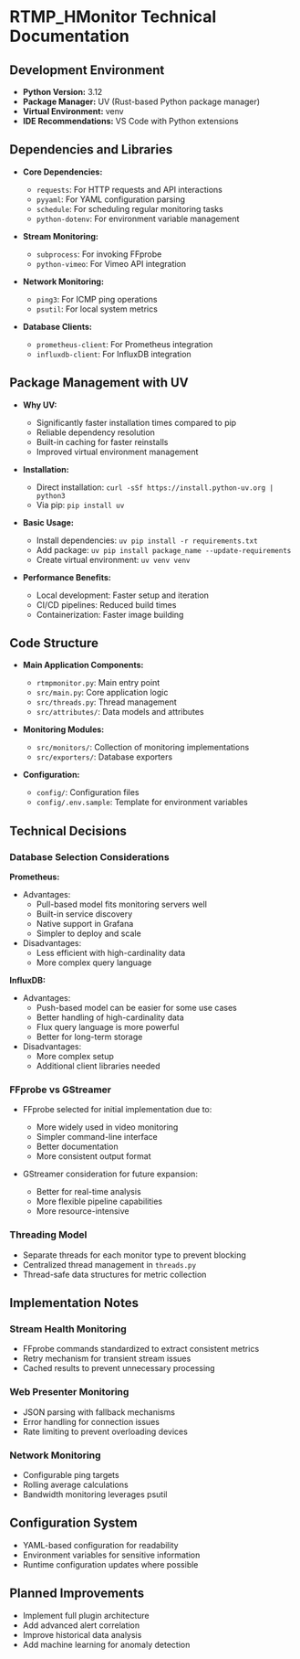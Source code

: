 # RTMP_HMonitor Technical Documentation

## Development Environment

* **Python Version:** 3.12
* **Package Manager:** UV (Rust-based Python package manager)
* **Virtual Environment:** venv
* **IDE Recommendations:** VS Code with Python extensions

## Dependencies and Libraries

* **Core Dependencies:**
  * `requests`: For HTTP requests and API interactions
  * `pyyaml`: For YAML configuration parsing
  * `schedule`: For scheduling regular monitoring tasks
  * `python-dotenv`: For environment variable management

* **Stream Monitoring:**
  * `subprocess`: For invoking FFprobe
  * `python-vimeo`: For Vimeo API integration

* **Network Monitoring:**
  * `ping3`: For ICMP ping operations
  * `psutil`: For local system metrics

* **Database Clients:**
  * `prometheus-client`: For Prometheus integration
  * `influxdb-client`: For InfluxDB integration

## Package Management with UV

* **Why UV:**
  * Significantly faster installation times compared to pip
  * Reliable dependency resolution
  * Built-in caching for faster reinstalls
  * Improved virtual environment management

* **Installation:**
  * Direct installation: `curl -sSf https://install.python-uv.org | python3`
  * Via pip: `pip install uv`

* **Basic Usage:**
  * Install dependencies: `uv pip install -r requirements.txt`
  * Add package: `uv pip install package_name --update-requirements`
  * Create virtual environment: `uv venv venv`

* **Performance Benefits:**
  * Local development: Faster setup and iteration
  * CI/CD pipelines: Reduced build times
  * Containerization: Faster image building

## Code Structure

* **Main Application Components:**
  * `rtmpmonitor.py`: Main entry point
  * `src/main.py`: Core application logic
  * `src/threads.py`: Thread management
  * `src/attributes/`: Data models and attributes

* **Monitoring Modules:**
  * `src/monitors/`: Collection of monitoring implementations
  * `src/exporters/`: Database exporters

* **Configuration:**
  * `config/`: Configuration files
  * `config/.env.sample`: Template for environment variables

## Technical Decisions

### Database Selection Considerations

**Prometheus:**

* Advantages:
  * Pull-based model fits monitoring servers well
  * Built-in service discovery
  * Native support in Grafana
  * Simpler to deploy and scale
* Disadvantages:
  * Less efficient with high-cardinality data
  * More complex query language

**InfluxDB:**

* Advantages:
  * Push-based model can be easier for some use cases
  * Better handling of high-cardinality data
  * Flux query language is more powerful
  * Better for long-term storage
* Disadvantages:
  * More complex setup
  * Additional client libraries needed

### FFprobe vs GStreamer

* FFprobe selected for initial implementation due to:
  * More widely used in video monitoring
  * Simpler command-line interface
  * Better documentation
  * More consistent output format

* GStreamer consideration for future expansion:
  * Better for real-time analysis
  * More flexible pipeline capabilities
  * More resource-intensive

### Threading Model

* Separate threads for each monitor type to prevent blocking
* Centralized thread management in `threads.py`
* Thread-safe data structures for metric collection

## Implementation Notes

### Stream Health Monitoring

* FFprobe commands standardized to extract consistent metrics
* Retry mechanism for transient stream issues
* Cached results to prevent unnecessary processing

### Web Presenter Monitoring

* JSON parsing with fallback mechanisms
* Error handling for connection issues
* Rate limiting to prevent overloading devices

### Network Monitoring

* Configurable ping targets
* Rolling average calculations
* Bandwidth monitoring leverages psutil

## Configuration System

* YAML-based configuration for readability
* Environment variables for sensitive information
* Runtime configuration updates where possible

## Planned Improvements

* Implement full plugin architecture
* Add advanced alert correlation
* Improve historical data analysis
* Add machine learning for anomaly detection
